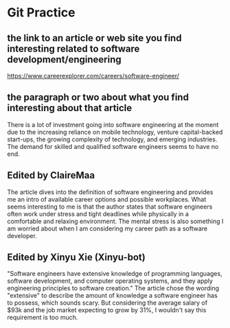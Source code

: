 # Git Practice
## the link to an article or web site you find interesting related to software development/engineering
<https://www.careerexplorer.com/careers/software-engineer/>

## the paragraph or two about what you find interesting about that article
There is a lot of investment going into software engineering at the moment due to the increasing reliance on mobile technology, venture capital-backed start-ups, the growing complexity of technology, and emerging industries. The demand for skilled and qualified software engineers seems to have no end.

## Edited by ClaireMaa
The article dives into the definition of software engineering and provides me an intro of available career options and possible workplaces. What seems interesting to me is that the author states that software engineers often work under stress and tight deadlines while physically in a comfortable and relaxing environment. The mental stress is also something I am worried about when I am considering my career path as a software developer.

## Edited by Xinyu Xie (Xinyu-bot)
"Software engineers have extensive knowledge of programming languages, software development, and computer operating systems, and they apply engineering principles to software creation." 
The article chose the wording "extensive" to describe the amount of knowledge a software engineer has to possess, which sounds scary. But considering the average salary of $93k and the job market expecting to grow by 31%, I wouldn't say this requirement is too much. 